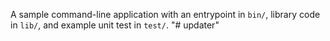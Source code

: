 A sample command-line application with an entrypoint in `bin/`, library code
in `lib/`, and example unit test in `test/`.
"# updater" 
